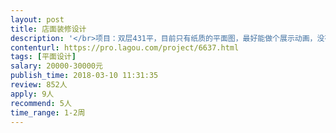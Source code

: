 ```yaml
---                
layout: post       
title: 店面装修设计           
description: '</br>项目：双层431平，目前只有纸质的平面图，最好能做个展示动画，没有也可以。店铺前期打算做海鲜加工。</br>期望：丰富的设计经验，最好能有自己的展示作品，最好北京本地的，沟通方便。</br>可参考作品：潮堂</br>'     
contenturl: https://pro.lagou.com/project/6637.html      
tags: [平面设计]            
salary: 20000-30000元          
publish_time: 2018-03-10 11:31:35         
review: 852人                   
apply: 9人                   
recommend: 5人                   
time_range: 1-2周              
---                 
```

